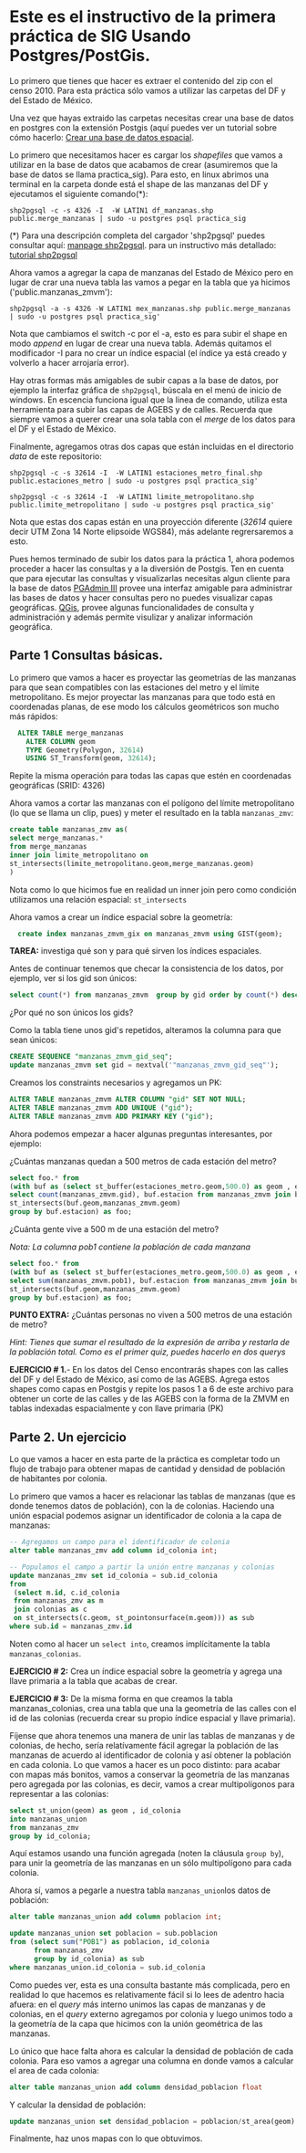 Este es el instructivo de la primera práctica de SIG Usando Postgres/PostGis.
=============

Lo primero que tienes que hacer es extraer el contenido del zip con el censo 2010. Para esta práctica sólo vamos a utilizar
 las carpetas del DF y del Estado de México.

 Una vez que hayas extraido las carpetas necesitas crear una base de datos en postgres con la extensión Postgis (aquí puedes ver un tutorial sobre cómo hacerlo:
 [Crear una base de datos espacial](http://workshops.boundlessgeo.com/postgis-intro/creating_db.html).

 Lo primero que necesitamos hacer es cargar los _shapefiles_ que vamos a utilizar en la base de datos que acabamos de crear (asumiremos que la base de datos se llama practica_sig). Para esto, en linux abrimos una terminal en la carpeta donde está el shape de las manzanas del DF y ejecutamos el siguiente comando(*):

    shp2pgsql -c -s 4326 -I  -W LATIN1 df_manzanas.shp public.merge_manzanas | sudo -u postgres psql practica_sig

 (*) Para una descripción completa del cargador 'shp2pgsql' puedes consultar aquí: [manpage shp2pgsql](http://man.cx/shp2pgsql).
para un instructivo más detallado: [tutorial shp2pgsql](http://suite.opengeo.org/docs/dataadmin/pgGettingStarted/shp2pgsql.html)

Ahora vamos a agregar la capa de manzanas del Estado de México pero en lugar de crar una nueva tabla las vamos a pegar en la tabla que ya hicimos ('public.manzanas_zmvm'):

    shp2pgsql -a -s 4326 -W LATIN1 mex_manzanas.shp public.merge_manzanas | sudo -u postgres psql practica_sig'

 Nota que cambiamos el switch -c por el -a, esto es para subir el shape en modo _append_ en lugar de crear una nueva tabla. Además quitamos el modificador -I para no crear un índice espacial (el índice ya está creado y volverlo a hacer arrojaría error).

 Hay otras formas más amigables de subir capas a la base de datos, por ejemplo la interfaz gráfica de `shp2pgsql`, búscala en el menú de inicio de windows. En escencia funciona igual que la linea de comando, utiliza esta herramienta para subir las capas de AGEBS y de calles. Recuerda que siempre vamos a querer crear una sola tabla con el _merge_ de los datos para el DF y el Estado de México.

 Finalmente, agregamos otras dos capas que están incluidas en el directorio _data_ de este repositorio:

    shp2pgsql -c -s 32614 -I  -W LATIN1 estaciones_metro_final.shp public.estaciones_metro | sudo -u postgres psql practica_sig'

    shp2pgsql -c -s 32614 -I  -W LATIN1 limite_metropolitano.shp public.limite_metropolitano | sudo -u postgres psql practica_sig'

  Nota que estas dos capas están en una proyección diferente (_32614_ quiere decir UTM Zona 14 Norte elipsoide WGS84), más adelante regrersaremos a esto.

  Pues hemos terminado de subir los datos para la práctica 1, ahora podemos proceder a hacer las consultas y a la diversión de Postgis. Ten en cuenta que para ejecutar las consultas y visualizarlas necesitas algun cliente para la base de datos [PGAdmin III](http://www.pgadmin.org/) provee una interfaz amigable para administrar las bases de datos y hacer consultas pero no puedes visualizar capas geográficas. [QGis](http://www.qgis.org/en/site/), provee algunas funcionalidades de consulta y administración y además permite visulizar y analizar información geográfica.

## Parte 1 Consultas básicas.

  Lo primero que vamos a hacer es proyectar las geometrías de las manzanas para que sean compatibles con las estaciones del metro y el límite metropolitano.
  Es mejor proyectar las manzanas para que todo está en coordenadas planas, de ese modo los cálculos geométricos son mucho más rápidos:

  ``` sql
    ALTER TABLE merge_manzanas
      ALTER COLUMN geom
      TYPE Geometry(Polygon, 32614)
      USING ST_Transform(geom, 32614);
  ```
  Repite la misma operación para todas las capas que estén en coordenadas geográficas (SRID: 4326)

  Ahora vamos a cortar las manzanas con el polígono del límite metropolitano (lo que se llama un clip, pues) y meter el resultado en la tabla  `manzanas_zmv`:

  ``` sql  
  create table manzanas_zmv as(
  select merge_manzanas.*
  from merge_manzanas
  inner join limite_metropolitano on
  st_intersects(limite_metropolitano.geom,merge_manzanas.geom)
  )
  ```
  Nota como lo que hicimos fue en realidad un inner join pero como condición utilizamos una relación espacial: `st_intersects`

  Ahora vamos a crear un índice espacial sobre la geometría:

``` sql
  create index manzanas_zmvm_gix on manzanas_zmvm using GIST(geom);
```
  **TAREA:** investiga qué son y para qué sirven los índices espaciales.


  Antes de continuar tenemos que checar la consistencia de los datos, por ejemplo, ver si los gid son únicos:

  ```sql
  select count(*) from manzanas_zmvm  group by gid order by count(*) desc;
  ```
  ¿Por qué no son únicos los gids?

  Como la tabla tiene unos gid's repetidos, alteramos la columna para que sean únicos:

  ```sql
  CREATE SEQUENCE "manzanas_zmvm_gid_seq";
  update manzanas_zmvm set gid = nextval('"manzanas_zmvm_gid_seq"');
  ```

  Creamos los constraints necesarios y agregamos un PK:

  ```sql
  ALTER TABLE manzanas_zmvm ALTER COLUMN "gid" SET NOT NULL;
  ALTER TABLE manzanas_zmvm ADD UNIQUE ("gid");
  ALTER TABLE manzanas_zmvm ADD PRIMARY KEY ("gid");
  ```

  Ahora podemos empezar a hacer algunas preguntas interesantes, por ejemplo:

  ¿Cuántas manzanas quedan a 500 metros de cada estación del metro?

  ```sql
  select foo.* from
  (with buf as (select st_buffer(estaciones_metro.geom,500.0) as geom , estaciones_metro.nombreesta as estacion from estaciones_metro)
  select count(manzanas_zmvm.gid), buf.estacion from manzanas_zmvm join buf on
  st_intersects(buf.geom,manzanas_zmvm.geom)
  group by buf.estacion) as foo;
  ```

  ¿Cuánta gente vive a 500 m de una estación del metro?

  _Nota: La columna pob1 contiene la población de cada manzana_

  ```sql
  select foo.* from
  (with buf as (select st_buffer(estaciones_metro.geom,500.0) as geom , estaciones_metro.nombreesta as estacion from estaciones_metro)
  select sum(manzanas_zmvm.pob1), buf.estacion from manzanas_zmvm join buf on
  st_intersects(buf.geom,manzanas_zmvm.geom)
  group by buf.estacion) as foo;
  ```

  __PUNTO EXTRA:__ ¿Cuántas personas no viven a 500 metros de una estación de metro?

  _Hint: Tienes que sumar el resultado de la expresión de arriba y restarla de la población total.
  Como es el primer quiz, puedes hacerlo en dos querys_

  __EJERCICIO # 1.__- En los datos del Censo encontrarás shapes con las calles del DF y del Estado de México, así como de las AGEBS. Agrega estos shapes como capas en Postgis y repite los pasos 1 a 6 de este archivo para obtener un corte de las calles y de las AGEBS con la forma de la ZMVM en tablas indexadas espacialmente y con llave primaria (PK)

## Parte 2. Un ejercicio

  Lo que vamos a hacer en esta parte de la práctica es completar todo un flujo de trabajo para obtener mapas de cantidad y densidad de población de habitantes por colonia.

  Lo primero que vamos a hacer es relacionar las tablas de manzanas (que es donde tenemos datos de población), con la de colonias. Haciendo una unión espacial podemos asignar un identificador de colonia a la capa de manzanas:

  ```sql
  -- Agregamos un campo para el identificador de colonia
  alter table manzanas_zmv add column id_colonia int;
  
  -- Populamos el campo a partir la unión entre manzanas y colonias 
  update manzanas_zmv set id_colonia = sub.id_colonia
  from 
   (select m.id, c.id_colonia
   from manzanas_zmv as m
   join colonias as c
   on st_intersects(c.geom, st_pointonsurface(m.geom))) as sub
  where sub.id = manzanas_zmv.id
  ```
  Noten como al hacer un `select into`, creamos implícitamente la tabla `manzanas_colonias`.


  __EJERCICIO # 2:__ Crea un índice espacial sobre la geometría y agrega una llave primaria a la tabla que acabas de crear.

  __EJERCICIO # 3:__ De la misma forma en que creamos la tabla manzanas_colonias, crea una tabla que una la geometría de las calles con el id de las colonias
  (recuerda crear su propio índice espacial y llave primaria).

  Fíjense que ahora tenemos una manera de unir las tablas de manzanas y de colonias, de hecho, sería relatívamente fácil agregar la población de las manzanas de acuerdo al identificador de colonia y así obtener la población en cada colonia. Lo que vamos a hacer es un poco distinto: para acabar con mapas más bonitos, vamos a conservar la geometría de las manzanas pero agregada por las colonias, es decir, vamos a crear multipolígonos para representar a las colonias:

  ```sql
select st_union(geom) as geom , id_colonia
into manzanas_union
from manzanas_zmv
group by id_colonia;
  ```

  Aquí estamos usando una función agregada (noten la cláusula `group by`), para unir la geometría de las manzanas en un sólo multipolígono para cada colonia.

  Ahora sí, vamos a pegarle a nuestra tabla `manzanas_union`los datos de población:

  ```sql
 alter table manzanas_union add column poblacion int;

update manzanas_union set poblacion = sub.poblacion
from (select sum("POB1") as poblacion, id_colonia
		from manzanas_zmv
		group by id_colonia) as sub
where manzanas_union.id_colonia = sub.id_colonia
  ```

  Como puedes ver, esta es una consulta bastante más complicada, pero en realidad lo que hacemos es relativamente fácil si lo lees de adentro hacia afuera: en el _query_ más interno unimos las capas de manzanas y de colonias, en el _query_ externo agregamos por colonia y luego unimos todo a la geometría de la capa que hicimos con la unión geométrica de las manzanas.

  Lo único que hace falta ahora es calcular la densidad de población de cada colonia. Para eso vamos a agregar una columna en donde vamos a calcular el area de cada colonia:

  ```sql
  alter table manzanas_union add column densidad_poblacion float
  ```
  Y calcular la densidad de población:

  ``` sql
 update manzanas_union set densidad_poblacion = poblacion/st_area(geom)
  ```

  Finalmente, haz unos mapas con lo que obtuvimos.
